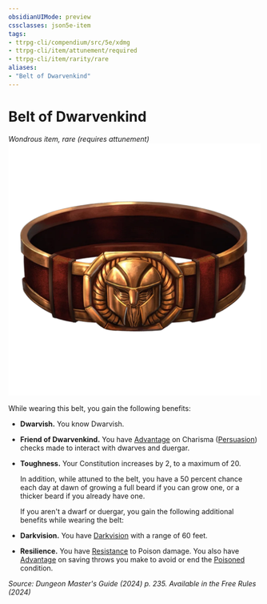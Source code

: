 ```yaml
---
obsidianUIMode: preview
cssclasses: json5e-item
tags:
- ttrpg-cli/compendium/src/5e/xdmg
- ttrpg-cli/item/attunement/required
- ttrpg-cli/item/rarity/rare
aliases: 
- "Belt of Dwarvenkind"
---
```

# Belt of Dwarvenkind
*Wondrous item, rare (requires attunement)*  
![](3-Mechanics/CLI/items/img/belt-of-dwarvenkind.webp#right)


While wearing this belt, you gain the following benefits:

- **Dwarvish.** You know Dwarvish.  
- **Friend of Dwarvenkind.** You have [Advantage](3-Mechanics/CLI/rules/variant-rules/advantage-xphb.md) on Charisma ([Persuasion](3-Mechanics/CLI/rules/skills.md#Persuasion)) checks made to interact with dwarves and duergar.  
- **Toughness.** Your Constitution increases by 2, to a maximum of 20.  

    In addition, while attuned to the belt, you have a 50 percent chance each day at dawn of growing a full beard if you can grow one, or a thicker beard if you already have one.  

    If you aren't a dwarf or duergar, you gain the following additional benefits while wearing the belt:  
- **Darkvision.** You have [Darkvision](3-Mechanics/CLI/rules/senses.md#Darkvision) with a range of 60 feet.  
- **Resilience.** You have [Resistance](3-Mechanics/CLI/rules/variant-rules/resistance-xphb.md) to Poison damage. You also have [Advantage](3-Mechanics/CLI/rules/variant-rules/advantage-xphb.md) on saving throws you make to avoid or end the [Poisoned](3-Mechanics/CLI/rules/conditions.md#Poisoned) condition.  

*Source: Dungeon Master's Guide (2024) p. 235. Available in the Free Rules (2024)*